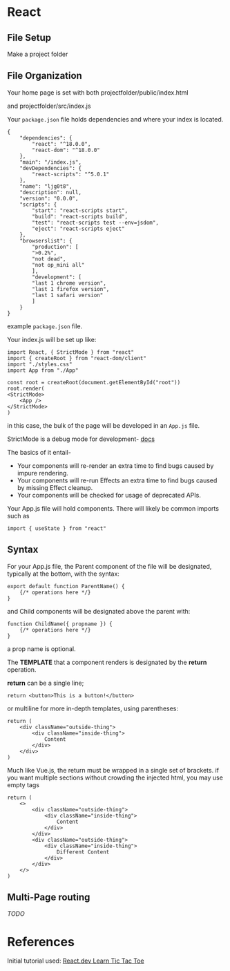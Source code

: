 # React

## File Setup
Make a project folder

## File Organization
Your home page is set with both
projectfolder/public/index.html

and projectfolder/src/index.js

Your `package.json` file holds dependencies and where your index is located.

    {
        "dependencies": {
            "react": "^18.0.0",
            "react-dom": "^18.0.0"
        },
        "main": "/index.js",
        "devDependencies": {
            "react-scripts": "^5.0.1"
        },
        "name": "ljg0t8",
        "description": null,
        "version": "0.0.0",
        "scripts": {
            "start": "react-scripts start",
            "build": "react-scripts build",
            "test": "react-scripts test --env=jsdom",
            "eject": "react-scripts eject"
        },
        "browserslist": {
            "production": [
            ">0.2%",
            "not dead",
            "not op_mini all"
            ],
            "development": [
            "last 1 chrome version",
            "last 1 firefox version",
            "last 1 safari version"
            ]
        }
    }
example `package.json` file.

Your index.js will be set up like:

    import React, { StrictMode } from "react"
    import { createRoot } from "react-dom/client"
    import "./styles.css"
    import App from "./App"

    const root = createRoot(document.getElementById("root"))
    root.render(
    <StrictMode>
        <App />
    </StrictMode>
    )
in this case, the bulk of the page will be developed in an `App.js` file.

StrictMode is a debug mode for development- [docs](https://react.dev/reference/react/StrictMode)

The basics of it entail-
- Your components will re-render an extra time to find bugs caused by impure rendering.
- Your components will re-run Effects an extra time to find bugs caused by missing Effect cleanup.
- Your components will be checked for usage of deprecated APIs.

Your App.js file will hold components. There will likely be common imports such as

    import { useState } from "react"

## Syntax
For your App.js file, the Parent component of the file will be designated, typically at the bottom, with the syntax:

    export default function ParentName() {
        {/* operations here */}
    }
and Child components will be designated above the parent with:

    function ChildName({ propname }) {
        {/* operations here */}
    }
a prop name is optional.

The **TEMPLATE** that a component renders is designated by the **return** operation.

**return** can be a single line;

    return <button>This is a button!</button>
or multiline for more in-depth templates, using parentheses:

    return (
        <div className="outside-thing">
            <div className="inside-thing">
                Content
            </div>
        </div>
    )
Much like Vue.js, the return must be wrapped in a single set of brackets. if you want multiple sections without crowding the injected html, you may use empty tags

    return (
        <>
            <div className="outside-thing">
                <div className="inside-thing">
                    Content
                </div>
            </div>
            <div className="outside-thing">
                <div className="inside-thing">
                    Different Content
                </div>
            </div>
        </>
    )

## Multi-Page routing
*TODO*

# References
Initial tutorial used: [React.dev Learn Tic Tac Toe](https://react.dev/learn/tutorial-tic-tac-toe)